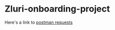 # Zluri-onboarding-project

Here's a link to [postman requests](https://api.postman.com/collections/32409705-14f798c7-0635-4e76-9cbb-9cddfae20d35?access_key=PMAT-01HMGCFC90EXWF7DG4WNMHQCWQ) 


